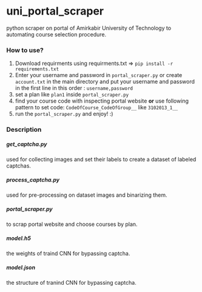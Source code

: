 # uni_portal_scraper
python scraper on portal of Amirkabir University of Technology to automating course selection procedure.
### How to use?
1. Download requirments using requirments.txt => `pip install -r requirements.txt`
1. Enter your username and password in `portal_scraper.py` or create `account.txt` in the main directory and put your username and password in the first line in this order : `username,password` 
1. set a plan like `plan1` inside `portal_scraper.py`
1. find your course code with inspecting portal website **or** use following pattern to set code: `CodeOfCourse_CodeOfGroup__` like `3102013_1__`
1. run the `portal_scraper.py` and enjoy! :)
### Description
##### get_captcha.py
used for collecting images and set their labels to create a dataset of labeled captchas.
##### process_captcha.py
used for pre-processing on dataset images and binarizing them.
##### portal_scraper.py
to scrap portal website and choose courses by plan.
##### model.h5
the weights of traind CNN for bypassing captcha.
##### model.json
the structure of tranind CNN for bypassing captcha.
